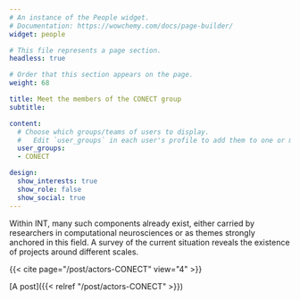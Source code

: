 ```yaml
---
# An instance of the People widget.
# Documentation: https://wowchemy.com/docs/page-builder/
widget: people

# This file represents a page section.
headless: true

# Order that this section appears on the page.
weight: 68

title: Meet the members of the CONECT group
subtitle:

content:
  # Choose which groups/teams of users to display.
  #   Edit `user_groups` in each user's profile to add them to one or more of these groups.
  user_groups:
  - CONECT

design:
  show_interests: true
  show_role: false
  show_social: true
---
```



Within INT, many such components already exist, either carried by researchers in computational neurosciences or as themes strongly anchored in this field. A survey of the current situation reveals the existence of projects around different scales.

{{< cite page="/post/actors-CONECT" view="4" >}}

[A post]({{< relref "/post/actors-CONECT" >}})
